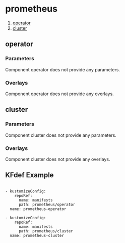 # prometheus

<!-- TODO Provide a high level description of the component -->


1. [operator](#operator)
1. [cluster](#cluster)


## operator

<!-- TODO Provide a description for the component operator -->

### Parameters

Component operator does not provide any parameters.


### Overlays

Component operator does not provide any overlays.


## cluster

<!-- TODO Provide a description for the component cluster -->

### Parameters

Component cluster does not provide any parameters.


### Overlays

Component cluster does not provide any overlays.



## KFdef Example

<!-- TODO Review the following generated snippet and make sure it provides a good example -->

```

- kustomizeConfig:
    repoRef:
      name: manifests
      path: prometheus/operator
  name: prometheus-operator

- kustomizeConfig:
    repoRef:
      name: manifests
      path: prometheus/cluster
  name: prometheus-cluster

```
